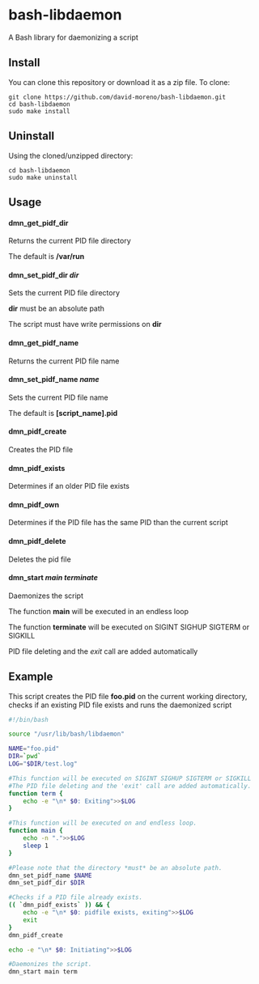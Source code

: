 # bash-libdaemon

A Bash library for daemonizing a script

Install
-------

You can clone this repository or download it as a zip file. To clone:

    git clone https://github.com/david-moreno/bash-libdaemon.git
    cd bash-libdaemon
    sudo make install

Uninstall
---------

Using the cloned/unzipped directory:

    cd bash-libdaemon
    sudo make uninstall

Usage
-----

#### dmn_get_pidf_dir
Returns the current PID file directory

The default is **/var/run**


#### dmn_set_pidf_dir *dir*
Sets the current PID file directory

**dir** must be an absolute path

The script must have write permissions on **dir**


#### dmn_get_pidf_name
Returns the current PID file name


#### dmn_set_pidf_name *name*
Sets the current PID file name

The default is **[script_name].pid**


#### dmn_pidf_create
Creates the PID file


#### dmn_pidf_exists
Determines if an older PID file exists


#### dmn_pidf_own
Determines if the PID file has the same PID than the current script


#### dmn_pidf_delete
Deletes the pid file


#### dmn_start *main* *terminate*
Daemonizes the script

The function **main** will be executed in an endless loop

The function **terminate** will be executed on SIGINT SIGHUP SIGTERM or SIGKILL

PID file deleting and the *exit* call are added automatically

Example
-------

This script creates the PID file **foo.pid** on the current working directory, checks if an existing PID file exists and runs the daemonized script

```bash
#!/bin/bash

source "/usr/lib/bash/libdaemon"

NAME="foo.pid"
DIR=`pwd`
LOG="$DIR/test.log"

#This function will be executed on SIGINT SIGHUP SIGTERM or SIGKILL
#The PID file deleting and the 'exit' call are added automatically.
function term {
	echo -e "\n* $0: Exiting">>$LOG
}

#This function will be executed on and endless loop.
function main {
	echo -n ".">>$LOG
	sleep 1
}

#Please note that the directory *must* be an absolute path.
dmn_set_pidf_name $NAME
dmn_set_pidf_dir $DIR

#Checks if a PID file already exists.
(( `dmn_pidf_exists` )) && {
	echo -e "\n* $0: pidfile exists, exiting">>$LOG
	exit
}
dmn_pidf_create

echo -e "\n* $0: Initiating">>$LOG

#Daemonizes the script.
dmn_start main term
```
